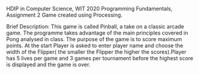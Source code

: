 HDIP in Computer Science, WIT 2020
Programming Fundamentals, Assignment 2
Game created using Processing.

Brief Description: This game is called Pinball, a take on a classic arcade game. The programme takes advantage of
the main principles covered in Pong analysed in class. The purpose of the game is to score maximum points. 
At the start Player is asked to enter player name and choose the width of the Flipper( the smaller the Flipper the 
higher the scores).Player has 5 lives per game and 3 games per tournament before the highest score is displayed
and the game is over. 
